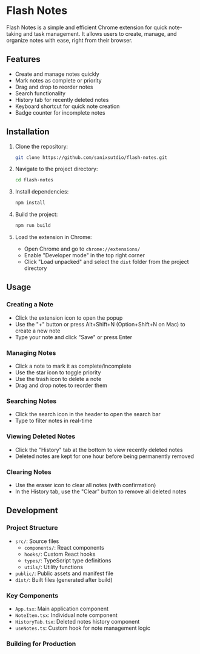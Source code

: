 # Flash Notes

Flash Notes is a simple and efficient Chrome extension for quick note-taking and task management. It allows users to create, manage, and organize notes with ease, right from their browser.

## Features

- Create and manage notes quickly
- Mark notes as complete or priority
- Drag and drop to reorder notes
- Search functionality
- History tab for recently deleted notes
- Keyboard shortcut for quick note creation
- Badge counter for incomplete notes

## Installation

1. Clone the repository:

   ```bash
   git clone https://github.com/sanixsutdio/flash-notes.git
   ```

2. Navigate to the project directory:

   ```bash
   cd flash-notes
   ```

3. Install dependencies:

   ```bash
   npm install
   ```

4. Build the project:

   ```bash
   npm run build
   ```

5. Load the extension in Chrome:
   - Open Chrome and go to `chrome://extensions/`
   - Enable "Developer mode" in the top right corner
   - Click "Load unpacked" and select the `dist` folder from the project directory

## Usage

### Creating a Note

- Click the extension icon to open the popup
- Use the "+" button or press Alt+Shift+N (Option+Shift+N on Mac) to create a new note
- Type your note and click "Save" or press Enter

### Managing Notes

- Click a note to mark it as complete/incomplete
- Use the star icon to toggle priority
- Use the trash icon to delete a note
- Drag and drop notes to reorder them

### Searching Notes

- Click the search icon in the header to open the search bar
- Type to filter notes in real-time

### Viewing Deleted Notes

- Click the "History" tab at the bottom to view recently deleted notes
- Deleted notes are kept for one hour before being permanently removed

### Clearing Notes

- Use the eraser icon to clear all notes (with confirmation)
- In the History tab, use the "Clear" button to remove all deleted notes

## Development

### Project Structure

- `src/`: Source files
  - `components/`: React components
  - `hooks/`: Custom React hooks
  - `types/`: TypeScript type definitions
  - `utils/`: Utility functions
- `public/`: Public assets and manifest file
- `dist/`: Built files (generated after build)

### Key Components

- `App.tsx`: Main application component
- `NoteItem.tsx`: Individual note component
- `HistoryTab.tsx`: Deleted notes history component
- `useNotes.ts`: Custom hook for note management logic

### Building for Production
